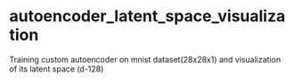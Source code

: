 # autoencoder_latent_space_visualization
Training custom autoencoder on mnist dataset(28x28x1) and visualization of its latent space (d-128)
